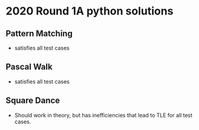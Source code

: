 # 2020 Round 1A python solutions
## Pattern Matching
- satisfies all test cases
## Pascal Walk
- satisfies all test cases
## Square Dance
- Should work in theory, but has inefficiencies that lead to TLE for all test cases.